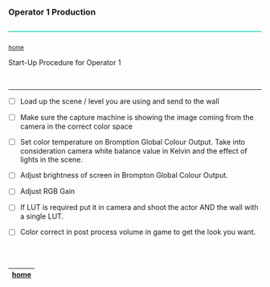 ### Operator 1 Production

![line3](../images/line3.png)

<sub>[home](../README.md#user-content-gms2-background-tiles--sprites---table-of-contents)</sub>

Start-Up Procedure for Operator 1

<br id="chbreak">

---

- [ ] Load up the scene / level you are using and send to the wall

- [ ] Make sure the capture machine is showing the image coming from the camera in the correct color space

- [ ] Set color temperature on Bromption Global Colour Output.  Take into consideration camera white balance value in Kelvin and the effect of lights in the scene.

- [ ] Adjust brightness of screen in Brompton Global Colour Output.

- [ ] Adjust RGB Gain 

- [ ] If LUT is required put it in camera and shoot the actor AND the wall with a single LUT.

- [ ] Color correct in post process volume in game to get the look you want.



<br><br>

| [home](../README.md#user-content-gms2-background-tiles--sprites---table-of-contents) | 
|---|

